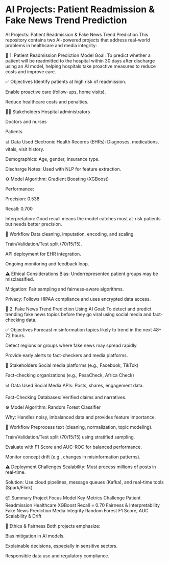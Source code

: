 # AI Projects: Patient Readmission & Fake News Trend Prediction
AI Projects: Patient Readmission & Fake News Trend Prediction
This repository contains two AI-powered projects that address real-world problems in healthcare and media integrity:

🏥 1. Patient Readmission Prediction Model
Goal:
To predict whether a patient will be readmitted to the hospital within 30 days after discharge using an AI model, helping hospitals take proactive measures to reduce costs and improve care.

✅ Objectives
Identify patients at high risk of readmission.

Enable proactive care (follow-ups, home visits).

Reduce healthcare costs and penalties.

👨‍⚕️ Stakeholders
Hospital administrators

Doctors and nurses

Patients

📊 Data Used
Electronic Health Records (EHRs): Diagnoses, medications, vitals, visit history.

Demographics: Age, gender, insurance type.

Discharge Notes: Used with NLP for feature extraction.

⚙️ Model
Algorithm: Gradient Boosting (XGBoost)

Performance:

Precision: 0.538

Recall: 0.700

Interpretation: Good recall means the model catches most at-risk patients but needs better precision.

🔄 Workflow
Data cleaning, imputation, encoding, and scaling.

Train/Validation/Test split (70/15/15).

API deployment for EHR integration.

Ongoing monitoring and feedback loop.

⚠️ Ethical Considerations
Bias: Underrepresented patient groups may be misclassified.

Mitigation: Fair sampling and fairness-aware algorithms.

Privacy: Follows HIPAA compliance and uses encrypted data access.

📰 2. Fake News Trend Prediction Using AI
Goal:
To detect and predict trending fake news topics before they go viral using social media and fact-checking data.

✅ Objectives
Forecast misinformation topics likely to trend in the next 48–72 hours.

Detect regions or groups where fake news may spread rapidly.

Provide early alerts to fact-checkers and media platforms.

👥 Stakeholders
Social media platforms (e.g., Facebook, TikTok)

Fact-checking organizations (e.g., PesaCheck, Africa Check)

📊 Data Used
Social Media APIs: Posts, shares, engagement data.

Fact-Checking Databases: Verified claims and narratives.

⚙️ Model
Algorithm: Random Forest Classifier

Why: Handles noisy, imbalanced data and provides feature importance.

🔄 Workflow
Preprocess text (cleaning, normalization, topic modeling).

Train/Validation/Test split (70/15/15) using stratified sampling.

Evaluate with F1 Score and AUC-ROC for balanced performance.

Monitor concept drift (e.g., changes in misinformation patterns).

⚠️ Deployment Challenges
Scalability: Must process millions of posts in real-time.

Solution: Use cloud pipelines, message queues (Kafka), and real-time tools (Spark/Flink).

📦 Summary
Project	Focus	Model	Key Metrics	Challenge
Patient Readmission	Healthcare	XGBoost	Recall = 0.70	Fairness & Interpretability
Fake News Prediction	Media Integrity	Random Forest	F1 Score, AUC	Scalability & Drift

🔐 Ethics & Fairness
Both projects emphasize:

Bias mitigation in AI models.

Explainable decisions, especially in sensitive sectors.

Responsible data use and regulatory compliance.
